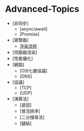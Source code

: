 # Advanced-Topics

* [非同步]
    * [async/await]
    * [Promise]
* [瀏覽器]
    * [渲染流程](https://www.gushiciku.cn/pl/gpqt/zh-tw)
* [伺服器渲染]
* [性能優化]
* [網路]
    * [OSI七層協議]
    * [DNS]
* [協議]
    * [TCP]
    * [UDP]
* [演算法]
    * [遞迴]
	* [冒泡排序]
	* [二分搜尋法]
	* [鏈結]
